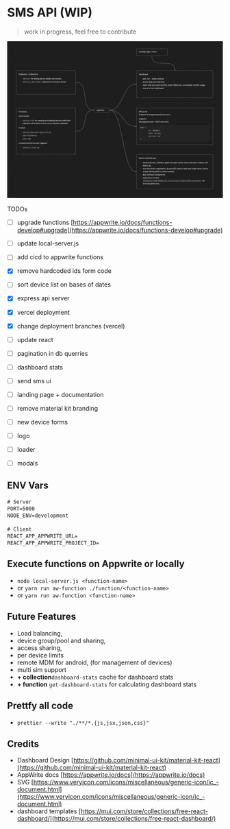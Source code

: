 # SMS API (WIP)

> work in progress, feel free to contribute

![Arch](/docs/SMS_API.png)

TODOs

- [ ] upgrade functions [https://appwrite.io/docs/functions-develop#upgrade](https://appwrite.io/docs/functions-develop#upgrade)
- [ ] update local-server.js
- [ ] add cicd to appwrite functions

- [x] remove hardcoded ids form code
- [ ] sort device list on bases of dates
- [x] express api server
- [x] vercel deployment
- [x] change deployment branches (vercel)

- [ ] update react
- [ ] pagination in db querries
- [ ] dashboard stats

- [ ] send sms ui
- [ ] landing page + documentation
- [ ] remove material kit branding
- [ ] new device forms
- [ ] logo
- [ ] loader
- [ ] modals

## ENV Vars

```.env
# Server
PORT=5000
NODE_ENV=development

# Client
REACT_APP_APPWRITE_URL=
REACT_APP_APPWRITE_PROJECT_ID=
```

## Execute functions on Appwrite or locally

- `node local-server.js <function-name>`
- or `yarn run aw-function ./function/<function-name>`
- or `yarn run aw-function <function-name>`

## Future Features

- Load balancing,
- device group/pool and sharing,
- access sharing,
- per device limits
- remote MDM for android, (for management of devices)
- multi sim support
- **+ collection**`dashboard-stats` cache for dashboard stats
- **+ function** `get-dashboard-stats` for calculating dashboard stats

## Prettfy all code

- `prettier --write "./**/*.{js,jsx,json,css}"`

## Credits

- Dashboard Design [https://github.com/minimal-ui-kit/material-kit-react](https://github.com/minimal-ui-kit/material-kit-react)
- AppWrite docs [https://appwrite.io/docs](https://appwrite.io/docs)
- SVG [https://www.veryicon.com/icons/miscellaneous/generic-icon/ic_-document.html](https://www.veryicon.com/icons/miscellaneous/generic-icon/ic_-document.html)
- dashboard templates [https://mui.com/store/collections/free-react-dashboard/](https://mui.com/store/collections/free-react-dashboard/)
